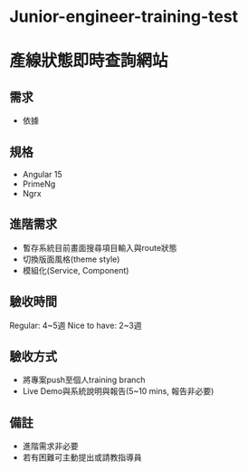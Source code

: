 # Junior-engineer-training-test

# 產線狀態即時查詢網站

## 需求
* 依據

## 規格
* Angular 15
* PrimeNg
* Ngrx

## 進階需求
* 暫存系統目前畫面搜尋項目輸入與route狀態
* 切換版面風格(theme style)
* 模組化(Service, Component)

## 驗收時間
Regular: 4~5週
Nice to have: 2~3週

## 驗收方式
* 將專案push至個人training branch
* Live Demo與系統說明與報告(5~10 mins, 報告非必要)

## 備註
* 進階需求非必要
* 若有困難可主動提出或請教指導員
